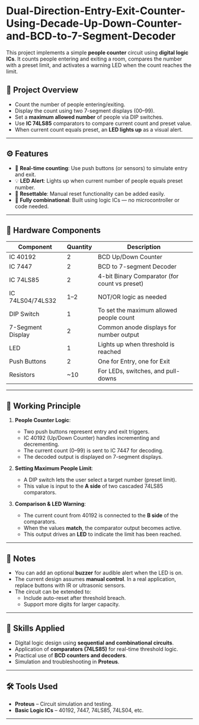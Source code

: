 # Dual-Direction-Entry-Exit-Counter-Using-Decade-Up-Down-Counter-and-BCD-to-7-Segment-Decoder


This project implements a simple **people counter** circuit using **digital logic ICs**. It counts people entering and exiting a room, compares the number with a preset limit, and activates a warning LED when the count reaches the limit.

## 🧠 Project Overview

- Count the number of people entering/exiting.
- Display the count using two 7-segment displays (00–99).
- Set a **maximum allowed number** of people via DIP switches.
- Use **IC 74LS85** comparators to compare current count and preset value.
- When current count equals preset, an **LED lights up** as a visual alert.

---

## ⚙️ Features

- 🔢 **Real-time counting**: Use push buttons (or sensors) to simulate entry and exit.
- 💡 **LED Alert**: Lights up when current number of people equals preset number.
- 🔄 **Resettable**: Manual reset functionality can be added easily.
- 🔌 **Fully combinational**: Built using logic ICs — no microcontroller or code needed.

---

## 🔧 Hardware Components

| Component         | Quantity | Description                                |
|------------------|----------|--------------------------------------------|
| IC 40192         | 2        | BCD Up/Down Counter                        |
| IC 7447          | 2        | BCD to 7-segment Decoder                   |
| IC 74LS85        | 2        | 4-bit Binary Comparator (for count vs preset) |
| IC 74LS04/74LS32 | 1–2      | NOT/OR logic as needed                     |
| DIP Switch       | 1        | To set the maximum allowed people count    |
| 7-Segment Display| 2        | Common anode displays for number output    |
| LED              | 1        | Lights up when threshold is reached        |
| Push Buttons     | 2        | One for Entry, one for Exit                |
| Resistors        | ~10      | For LEDs, switches, and pull-downs         |

---

## 🔌 Working Principle

1. **People Counter Logic**:
   - Two push buttons represent entry and exit triggers.
   - IC 40192 (Up/Down Counter) handles incrementing and decrementing.
   - The current count (0–99) is sent to IC 7447 for decoding.
   - The decoded output is displayed on 7-segment displays.

2. **Setting Maximum People Limit**:
   - A DIP switch lets the user select a target number (preset limit).
   - This value is input to the **A side** of two cascaded 74LS85 comparators.

3. **Comparison & LED Warning**:
   - The current count from 40192 is connected to the **B side** of the comparators.
   - When the values **match**, the comparator output becomes active.
   - This output drives an **LED** to indicate the limit has been reached.

---

## 📌 Notes

- You can add an optional **buzzer** for audible alert when the LED is on.
- The current design assumes **manual control**. In a real application, replace buttons with IR or ultrasonic sensors.
- The circuit can be extended to:
  - Include auto-reset after threshold breach.
  - Support more digits for larger capacity.

---

## 🧠 Skills Applied

- Digital logic design using **sequential and combinational circuits**.
- Application of **comparators (74LS85)** for real-time threshold logic.
- Practical use of **BCD counters and decoders**.
- Simulation and troubleshooting in **Proteus**.

---

## 🛠️ Tools Used

- **Proteus** – Circuit simulation and testing.
- **Basic Logic ICs** – 40192, 7447, 74LS85, 74LS04, etc.

---


